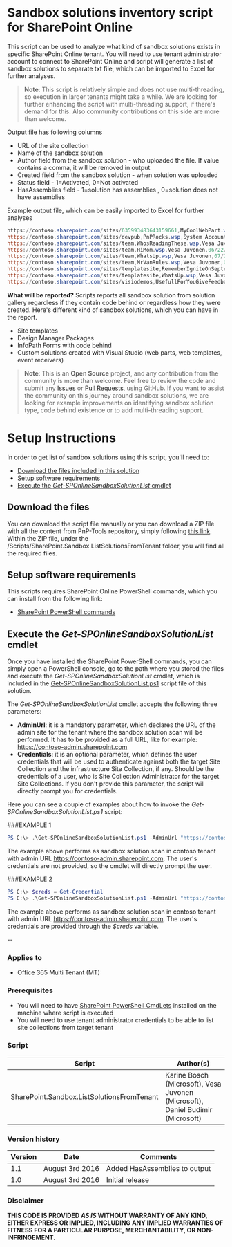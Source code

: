 # Sandbox solutions inventory script for SharePoint Online #
This script can be used to analyze what kind of sandbox solutions exists in specific SharePoint Online tenant. You will need to use tenant administrator account to connect to SharePoint Online and script will generate a list of sandbox solutions to separate txt file, which can be imported to Excel for further analyses.

>**Note**: This script is relatively simple and does not use multi-threading, so execution in larger tenants might take a while. We are looking for further enhancing the script with multi-threading support, if there's demand for this. Also community contributions on this side are more than welcome.

Output file has following columns
* URL of the site collection
* Name of the sandbox solution
* Author field from the sandbox solution - who uploaded the file. If value contains a comma, it will be removed in output
* Created field from the sandbox solution - when solution was uploaded
* Status field - 1=Activated, 0=Not activated
* HasAssemblies field - 1=solution has assemblies , 0=solution does not have assemblies

Example output file, which can be easily imported to Excel for further analyses
```PowerShell
https://contoso.sharepoint.com/sites/635993483643159661,MyCoolWebPart.wsp,Vesa Juvonen,07/27/2016 00:55:22,0,1
https://contoso.sharepoint.com/sites/devpub,PnPRocks.wsp,System Account,07/27/2016 01:03:36,0,1
https://contoso.sharepoint.com/sites/team,WhosReadingThese.wsp,Vesa Juvonen,06/07/2016 12:58:05,1,0
https://contoso.sharepoint.com/sites/team,HiMom.wsp,Vesa Juvonen,06/22/2016 12:41:04,1,1
https://contoso.sharepoint.com/sites/team,WhatsUp.wsp,Vesa Juvonen,07/27/2016 00:47:54,0,0
https://contoso.sharepoint.com/sites/team,MrVanRules.wsp,Vesa Juvonen,07/29/2016 22:26:43,1,1
https://contoso.sharepoint.com/sites/templatesite,RememberIgniteOnSeptember.wsp,Vesa Juvonen,07/27/2016 00:50:50,0,1
https://contoso.sharepoint.com/sites/templatesite,WhatsUp.wsp,Vesa Juvonen,07/27/2016 00:56:32,1,0
https://contoso.sharepoint.com/sites/visiodemos,UsefullForYouGiveFeedback.wsp,Provisioning User 0,03/24/2014 21:44:25,1,0

```

**What will be reported?**
Scripts reports all sandbox solution from solution gallery regardless if they contain code behind or regardless how they were created. Here's different kind of sandbox solutions, which you can have in the report.
* Site templates
* Design Manager Packages
* InfoPath Forms with code behind
* Custom solutions created with Visual Studio (web parts, web templates, event receivers)

 
>**Note**: This is an **Open Source** project, and any contribution from the community
is more than welcome. Feel free to review the code and submit any [Issues](https://github.com/OfficeDev/PnP-Tools/issues) or [Pull Requests](https://github.com/OfficeDev/PnP-Tools/pulls), using GitHub. If you want to assist the community on this journey around sandbox solutions, we are looking for example improvements on identifying sandbox solution type, code behind existence or to add multi-threading support.
 
# Setup Instructions #
In order to get list of sandbox solutions using this script, you'll need to:
* [Download the files included in this solution](#download)
* [Setup software requirements](#requirements)
* [Execute the *Get-SPOnlineSandboxSolutionList* cmdlet](#execute)

<a name="download"></a>
## Download the files
You can download the script file manually or you can download
a ZIP file with all the content from PnP-Tools repository, simply following
<a href="https://github.com/OfficeDev/PnP-Tools/archive/master.zip">this link</a>. 
Within the ZIP file, under the /Scripts/SharePoint.Sandbox.ListSolutionsFromTenant folder, you will
find all the required files.

<a name="requirements"></a>
## Setup software requirements
This scripts requires SharePoint Online PowerShell commands, which you can install
from the following link:

* [SharePoint PowerShell commands](https://www.microsoft.com/en-us/download/details.aspx?id=35588) 

<a name="execute"></a>
## Execute the *Get-SPOnlineSandboxSolutionList* cmdlet
Once you have installed the SharePoint PowerShell commands, you can  simply open a 
PowerShell console, go to the path where you stored the files and execute the *Get-SPOnlineSandboxSolutionList*
cmdlet, which is included in the 
<a href="./Get-SPOnlineSandboxSolutionList.ps1">Get-SPOnlineSandboxSolutionList.ps1</a> script file of this solution.

The *Get-SPOnlineSandboxSolutionList* cmdlet accepts the following three parameters:
* **AdminUrl**: it is a mandatory parameter, which declares the URL of the admin site for the tenant where the sandbox solution scan will be performed. It has to be provided as a full URL, like for example: https://contoso-admin.sharepoint.com
* **Credentials**: it is an optional parameter, which defines the user credentials that will be used to authenticate against both the target Site Collection and the infrastructure Site Collection, if any. Should be the credentials of a user, who is Site Collection Administrator for the target Site Collections. If you don't provide this parameter, the script will directly prompt you for credentials.

Here you can see a couple of examples about how to invoke the *Get-SPOnlineSandboxSolutionList.ps1* script:

###EXAMPLE 1
```PowerShell
PS C:\> .\Get-SPOnlineSandboxSolutionList.ps1 -AdminUrl "https://contoso-admin.sharepoint.com"
```

The example above performs as sandbox solution scan in contoso tenant with admin URL https://contoso-admin.sharepoint.com. The user's credentials are not provided, so the cmdlet will directly prompt the user.

###EXAMPLE 2
```PowerShell
PS C:\> $creds = Get-Credential
PS C:\> .\Get-SPOnlineSandboxSolutionList.ps1 -AdminUrl "https://contoso-admin.sharepoint.com" -Credentials $creds
```
 
The example above performs as sandbox solution scan in contoso tenant with admin URL https://contoso-admin.sharepoint.com. The user's credentials are  provided through the *$creds* variable.


--

### Applies to ###
-  Office 365 Multi Tenant (MT)

### Prerequisites ###
- You will need to have [SharePoint PowerShell CmdLets](https://www.microsoft.com/en-us/download/details.aspx?id=35588) installed on the machine where script is executed
- You will need to use tenant administrator credentials to be able to list site collections from target tenant

### Script ###
Script | Author(s)
---------|----------
SharePoint.Sandbox.ListSolutionsFromTenant | Karine Bosch (Microsoft), Vesa Juvonen (Microsoft), Daniel Budimir (Microsoft)

### Version history ###
Version  | Date | Comments
---------| -----| --------
1.1  | August 3rd 2016 | Added HasAssemblies to output
1.0  | August 3rd 2016 | Initial release

### Disclaimer ###
**THIS CODE IS PROVIDED *AS IS* WITHOUT WARRANTY OF ANY KIND, EITHER EXPRESS OR IMPLIED, INCLUDING ANY IMPLIED WARRANTIES OF FITNESS FOR A PARTICULAR PURPOSE, MERCHANTABILITY, OR NON-INFRINGEMENT.**
